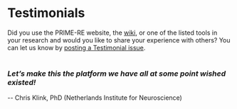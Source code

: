 # Testimonials

Did you use the PRIME-RE website, the [wiki](https://github.com/PRIME-RE/prime-re.github.io/wiki/), or one of the listed tools in your research and would you like to share your experience with others? 
You can let us know by [posting a Testimonial issue](https://github.com/PRIME-RE/prime-re.github.io/issues/new?assignees=&labels=Testimonial&template=testimonial.md&title=%5BTestimonial%5D+).
<br>
<br>

### *Let’s make this the platform we have all at some point wished existed!*     
-- Chris Klink, PhD (Netherlands Institute for Neuroscience)

